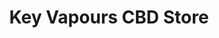 ---
title: "Key Vapours CBD Store"
url: /merthyr-tydfil/key-vapours-cbd-store/
shop: E-Zigaretten
---